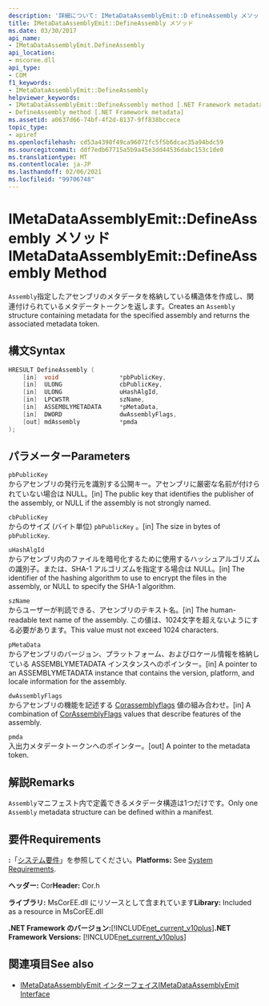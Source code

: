 ```yaml
---
description: '詳細について: IMetaDataAssemblyEmit::D efineAssembly メソッド'
title: IMetaDataAssemblyEmit::DefineAssembly メソッド
ms.date: 03/30/2017
api_name:
- IMetaDataAssemblyEmit.DefineAssembly
api_location:
- mscoree.dll
api_type:
- COM
f1_keywords:
- IMetaDataAssemblyEmit::DefineAssembly
helpviewer_keywords:
- IMetaDataAssemblyEmit::DefineAssembly method [.NET Framework metadata]
- DefineAssembly method [.NET Framework metadata]
ms.assetid: a0637d66-74bf-4f2d-8137-9ff838bccece
topic_type:
- apiref
ms.openlocfilehash: cd53a4398f49ca96072fc5f5b6dcac35a94bdc59
ms.sourcegitcommit: ddf7edb67715a5b9a45e3dd44536dabc153c1de0
ms.translationtype: MT
ms.contentlocale: ja-JP
ms.lasthandoff: 02/06/2021
ms.locfileid: "99706748"
---
```

# <a name="imetadataassemblyemitdefineassembly-method"></a><span data-ttu-id="200ee-103">IMetaDataAssemblyEmit::DefineAssembly メソッド</span><span class="sxs-lookup"><span data-stu-id="200ee-103">IMetaDataAssemblyEmit::DefineAssembly Method</span></span>

<span data-ttu-id="200ee-104">`Assembly`指定したアセンブリのメタデータを格納している構造体を作成し、関連付けられているメタデータトークンを返します。</span><span class="sxs-lookup"><span data-stu-id="200ee-104">Creates an `Assembly` structure containing metadata for the specified assembly and returns the associated metadata token.</span></span>  
  
## <a name="syntax"></a><span data-ttu-id="200ee-105">構文</span><span class="sxs-lookup"><span data-stu-id="200ee-105">Syntax</span></span>  
  
```cpp  
HRESULT DefineAssembly (  
    [in]  void                 *pbPublicKey,  
    [in]  ULONG                cbPublicKey,  
    [in]  ULONG                uHashAlgId,  
    [in]  LPCWSTR              szName,
    [in]  ASSEMBLYMETADATA     *pMetaData,  
    [in]  DWORD                dwAssemblyFlags,  
    [out] mdAssembly           *pmda  
);  
```  
  
## <a name="parameters"></a><span data-ttu-id="200ee-106">パラメーター</span><span class="sxs-lookup"><span data-stu-id="200ee-106">Parameters</span></span>  

 `pbPublicKey`  
 <span data-ttu-id="200ee-107">からアセンブリの発行元を識別する公開キー。アセンブリに厳密な名前が付けられていない場合は NULL。</span><span class="sxs-lookup"><span data-stu-id="200ee-107">[in] The public key that identifies the publisher of the assembly, or NULL if the assembly is not strongly named.</span></span>  
  
 `cbPublicKey`  
 <span data-ttu-id="200ee-108">からのサイズ (バイト単位) `pbPublicKey` 。</span><span class="sxs-lookup"><span data-stu-id="200ee-108">[in] The size in bytes of `pbPublicKey`.</span></span>  
  
 `uHashAlgId`  
 <span data-ttu-id="200ee-109">からアセンブリ内のファイルを暗号化するために使用するハッシュアルゴリズムの識別子。または、SHA-1 アルゴリズムを指定する場合は NULL。</span><span class="sxs-lookup"><span data-stu-id="200ee-109">[in] The identifier of the hashing algorithm to use to encrypt the files in the assembly, or NULL to specify the SHA-1 algorithm.</span></span>  
  
 `szName`  
 <span data-ttu-id="200ee-110">からユーザーが判読できる、アセンブリのテキスト名。</span><span class="sxs-lookup"><span data-stu-id="200ee-110">[in] The human-readable text name of the assembly.</span></span> <span data-ttu-id="200ee-111">この値は、1024文字を超えないようにする必要があります。</span><span class="sxs-lookup"><span data-stu-id="200ee-111">This value must not exceed 1024 characters.</span></span>  
  
 `pMetaData`  
 <span data-ttu-id="200ee-112">からアセンブリのバージョン、プラットフォーム、およびロケール情報を格納している ASSEMBLYMETADATA インスタンスへのポインター。</span><span class="sxs-lookup"><span data-stu-id="200ee-112">[in] A pointer to an ASSEMBLYMETADATA instance that contains the version, platform, and locale information for the assembly.</span></span>  
  
 `dwAssemblyFlags`  
 <span data-ttu-id="200ee-113">からアセンブリの機能を記述する [Corassemblyflags](corassemblyflags-enumeration.md) 値の組み合わせ。</span><span class="sxs-lookup"><span data-stu-id="200ee-113">[in] A combination of [CorAssemblyFlags](corassemblyflags-enumeration.md) values that describe features of the assembly.</span></span>  
  
 `pmda`  
 <span data-ttu-id="200ee-114">入出力メタデータトークンへのポインター。</span><span class="sxs-lookup"><span data-stu-id="200ee-114">[out] A pointer to the metadata token.</span></span>  
  
## <a name="remarks"></a><span data-ttu-id="200ee-115">解説</span><span class="sxs-lookup"><span data-stu-id="200ee-115">Remarks</span></span>  

 <span data-ttu-id="200ee-116">`Assembly`マニフェスト内で定義できるメタデータ構造は1つだけです。</span><span class="sxs-lookup"><span data-stu-id="200ee-116">Only one `Assembly` metadata structure can be defined within a manifest.</span></span>  
  
## <a name="requirements"></a><span data-ttu-id="200ee-117">要件</span><span class="sxs-lookup"><span data-stu-id="200ee-117">Requirements</span></span>  

 <span data-ttu-id="200ee-118">**:**「[システム要件](../../get-started/system-requirements.md)」を参照してください。</span><span class="sxs-lookup"><span data-stu-id="200ee-118">**Platforms:** See [System Requirements](../../get-started/system-requirements.md).</span></span>  
  
 <span data-ttu-id="200ee-119">**ヘッダー:** Cor</span><span class="sxs-lookup"><span data-stu-id="200ee-119">**Header:** Cor.h</span></span>  
  
 <span data-ttu-id="200ee-120">**ライブラリ:** MsCorEE.dll にリソースとして含まれています</span><span class="sxs-lookup"><span data-stu-id="200ee-120">**Library:** Included as a resource in MsCorEE.dll</span></span>  
  
 <span data-ttu-id="200ee-121">**.NET Framework のバージョン:**[!INCLUDE[net_current_v10plus](../../../../includes/net-current-v10plus-md.md)]</span><span class="sxs-lookup"><span data-stu-id="200ee-121">**.NET Framework Versions:** [!INCLUDE[net_current_v10plus](../../../../includes/net-current-v10plus-md.md)]</span></span>  
  
## <a name="see-also"></a><span data-ttu-id="200ee-122">関連項目</span><span class="sxs-lookup"><span data-stu-id="200ee-122">See also</span></span>

- [<span data-ttu-id="200ee-123">IMetaDataAssemblyEmit インターフェイス</span><span class="sxs-lookup"><span data-stu-id="200ee-123">IMetaDataAssemblyEmit Interface</span></span>](imetadataassemblyemit-interface.md)

